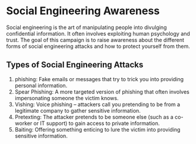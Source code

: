 # Social Engineering Awareness

Social engineering is the art of manipulating people into divulging confidential information. It often involves exploiting human psychology and trust. The goal of this campaign is to raise awareness about the different forms of social engineering attacks and how to protect yourself from them.

## Types of Social Engineering Attacks

1. phishing: Fake emails or messages that try to trick you into providing personal information.
2. Spear Phishing: A more targeted version of phishing that often involves impersonating someone the victim knows.
3. Vishing: Voice phishing – attackers call you pretending to be from a legitimate company to gather sensitive information.
4. Pretexting: The attacker pretends to be someone else (such as a co-worker or IT support) to gain access to private information.
5. Baiting: Offering something enticing to lure the victim into providing sensitive information.

